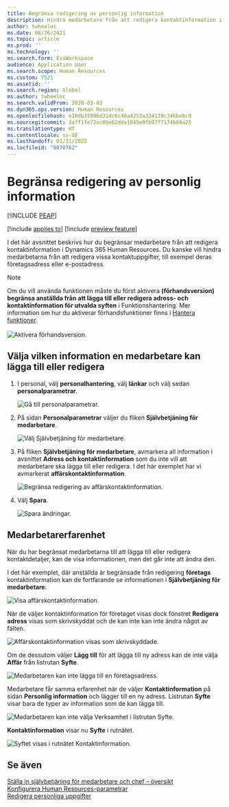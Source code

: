 ```yaml
---
title: Begränsa redigering av personlig information
description: Hindra medarbetare från att redigera kontaktinformation i Dynamics 365 Human Resources.
author: twheeloc
ms.date: 08/26/2021
ms.topic: article
ms.prod: ''
ms.technology: ''
ms.search.form: EssWorkspace
audience: Application User
ms.search.scope: Human Resources
ms.custom: 7521
ms.assetid: ''
ms.search.region: Global
ms.author: twheeloc
ms.search.validFrom: 2020-03-03
ms.dyn365.ops.version: Human Resources
ms.openlocfilehash: e10db35996d31dc6c40a4253a324139c346be8c9
ms.sourcegitcommit: 3a7f1fe72ac08e62dda1045e0fb97f7174b69a25
ms.translationtype: HT
ms.contentlocale: sv-SE
ms.lasthandoff: 01/31/2022
ms.locfileid: "8070762"
---
```

# <a name="restrict-editing-of-personal-information"></a>Begränsa redigering av personlig information


[!INCLUDE [PEAP](../includes/peap-2.md)]

[!include [applies to](../includes/applies-to-hr.md)]
[!include [preview feature](./includes/preview-feature.md)]

I det här avsnittet beskrivs hur du begränsar medarbetare från att redigera kontaktinformation i Dynamics 365 Human Resources. Du kanske vill hindra medarbetarna från att redigera vissa kontaktuppgifter, till exempel deras företagsadress eller e-postadress.

> [!NOTE]
> Om du vill använda funktionen måste du först aktivera **(förhandsversion) begränsa anställda från att lägga till eller redigera adress- och kontaktinformation för utvalda syften** i Funktionshantering. Mer information om hur du aktiverar förhandsfunktioner finns i [Hantera funktioner](hr-admin-manage-features.md).<br><br>![Aktivera förhandsversion.](./media/hr-employee-self-service-restrict-enable.png)

## <a name="choose-the-information-an-employee-can-add-or-edit"></a>Välja vilken information en medarbetare kan lägga till eller redigera

1. I personal, välj **personalhantering**, välj **länkar** och välj sedan **personalparametrar**.

   ![Gå till personalparametrar.](./media/hr-employee-self-service-human-resources-parameters.png)

2. På sidan **Personalparametrar** väljer du fliken **Självbetjäning för medarbetare**.

   ![Välj Självbetjäning för medarbetare.](./media/hr-employee-self-service-tab.png)

3. På fliken **Självbetjäning för medarbetare**, avmarkera all information i avsnittet **Adress och kontaktinformation** som du inte vill att medarbetare ska lägga till eller redigera. I det här exemplet har vi avmarkerat **affärskontaktinformation**.

   ![Begränsa redigering av affärskontaktinformation.](./media/hr-employee-self-service-restrict-business.png)

4. Välj **Spara**.

   ![Spara ändringar.](./media/hr-employee-self-service-restrict-save.png)

## <a name="employee-experience"></a>Medarbetarerfarenhet

När du har begränsat medarbetarna till att lägga till eller redigera kontaktdetaljer, kan de visa informationen, men det går inte att ändra den.

I det här exemplet, där anställda är begränsade från redigering **företags** kontaktinformation kan de fortfarande se informationen i **Självbetjäning för medarbetare**:

![Visa affärskontaktinformation.](./media/hr-employee-self-service-restrict-view.png)

När de väljer kontaktinformation för företaget visas dock fönstret **Redigera adress** visas som skrivskyddat och de kan inte kan inte ändra något av fälten.

![Affärskontaktinformation visas som skrivskyddade.](./media/hr-employee-self-service-restrict-read-only.png)

Om de dessutom väljer **Lägg till** för att lägga till ny adress kan de inte välja **Affär** från listrutan **Syfte**.

![Medarbetaren kan inte lägga till en företagsadress.](./media/hr-employee-self-service-restrict-add.png)

Medarbetare får samma erfarenhet när de väljer **Kontaktinformation** på sidan **Personlig information** och lägger till en ny adress. Listrutan **Syfte** visar bara de typer av information som de kan lägga till. 

![Medarbetaren kan inte välja Verksamhet i listrutan Syfte.](./media/hr-employee-self-service-restrict-purpose.png)

**Kontaktinformation** visar nu **Syfte** i rutnätet.

![Syftet visas i rutnätet Kontaktinformation.](./media/hr-employee-self-service-restrict-purpose-grid.png)

## <a name="see-also"></a>Se även

[Ställa in självbetjäning för medarbetare och chef – översikt](hr-employee-manager-self-service-overview.md)<br>
[Konfigurera Human Resources-parametrar](hr-setup-parameters.md)<br>
[Redigera personliga uppgifter](hr-employee-manager-self-service-edit-personal-information.md)
